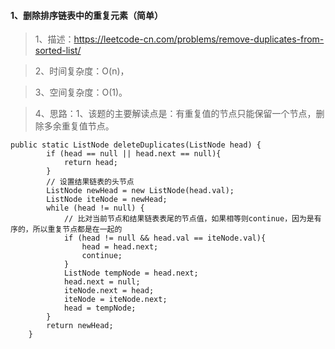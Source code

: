 #### 1、删除排序链表中的重复元素（简单）
> 1、描述：https://leetcode-cn.com/problems/remove-duplicates-from-sorted-list/

> 2、时间复杂度：O(n)，

> 3、空间复杂度：O(1)。

> 4、思路：1、该题的主要解读点是：有重复值的节点只能保留一个节点，删除多余重复值节点。

```
public static ListNode deleteDuplicates(ListNode head) {
        if (head == null || head.next == null){
            return head;
        }
        // 设置结果链表的头节点
        ListNode newHead = new ListNode(head.val);
        ListNode iteNode = newHead;
        while (head != null) {
            // 比对当前节点和结果链表表尾的节点值，如果相等则continue，因为是有序的，所以重复节点都是在一起的
            if (head != null && head.val == iteNode.val){
                head = head.next;
                continue;
            }
            ListNode tempNode = head.next;
            head.next = null;
            iteNode.next = head;
            iteNode = iteNode.next;
            head = tempNode;
        }
        return newHead;
    }
```
